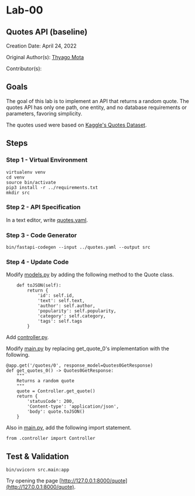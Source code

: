 # Lab-00

## Quotes API (baseline)

Creation Date: April 24, 2022

Original Author(s): [Thyago Mota](https://github.com/thyagomota)

Contributor(s): 

## Goals

The goal of this lab is to implement an API that returns a random quote. The quotes API has only one path, one entity, and no database requirements or parameters, favoring simplicity. 

The quotes used were based on [Kaggle's Quotes Dataset](https://www.kaggle.com/datasets/akmittal/quotes-dataset).

## Steps

### Step 1 - Virtual Environment

```
virtualenv venv
cd venv
source bin/activate
pip3 install -r ../requirements.txt
mkdir src
```

### Step 2 - API Specification

In a text editor, write [quotes.yaml](quotes.yaml). 

### Step 3 - Code Generator

```
bin/fastapi-codegen --input ../quotes.yaml --output src
```

### Step 4 - Update Code

Modify [models.py](src/models.py) by adding the following method to the Quote class. 

```
    def toJSON(self):
        return {
            'id': self.id, 
            'text': self.text, 
            'author': self.author, 
            'popularity': self.popularity, 
            'category': self.category, 
            'tags': self.tags
        }
```

Add [controller.py](src/controller.py).

Modify [main.py](src/main.py) by replacing get_quote_0's implementation with the following. 

```
@app.get('/quotes/0', response_model=Quotes0GetResponse)
def get_quotes_0() -> Quotes0GetResponse:
    """
    Returns a random quote
    """
    quote = Controller.get_quote()
    return {
        'statusCode': 200, 
        'Content-type': 'application/json', 
        'body': quote.toJSON()
    }
```

Also in [main.py](src/main.py), add the following import statement.

```
from .controller import Controller
```

## Test & Validation

```
bin/uvicorn src.main:app
```

Try opening the page [http://127.0.0.1:8000/quote](http://127.0.0.1:8000/quote).
